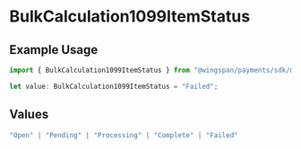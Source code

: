 # BulkCalculation1099ItemStatus

## Example Usage

```typescript
import { BulkCalculation1099ItemStatus } from "@wingspan/payments/sdk/models/shared";

let value: BulkCalculation1099ItemStatus = "Failed";
```

## Values

```typescript
"Open" | "Pending" | "Processing" | "Complete" | "Failed"
```